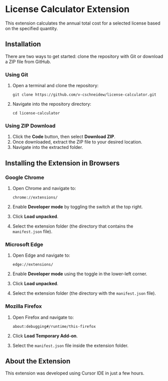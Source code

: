 # License Calculator Extension

This extension calculates the annual total cost for a selected license based on the specified quantity.

## Installation

There are two ways to get started: clone the repository with Git or download a ZIP file from GitHub.

### Using Git

1. Open a terminal and clone the repository:

   `git clone https://github.com/v-cschneidew/license-calculator.git`

2. Navigate into the repository directory:

   `cd license-calculator`

### Using ZIP Download

1. Click the **Code** button, then select **Download ZIP**.
2. Once downloaded, extract the ZIP file to your desired location.
3. Navigate into the extracted folder.

## Installing the Extension in Browsers

### Google Chrome

1. Open Chrome and navigate to:

   `chrome://extensions/`

2. Enable **Developer mode** by toggling the switch at the top right.
3. Click **Load unpacked**.
4. Select the extension folder (the directory that contains the `manifest.json` file).

### Microsoft Edge

1. Open Edge and navigate to:

   `edge://extensions/`

2. Enable **Developer mode** using the toggle in the lower-left corner.
3. Click **Load unpacked**.
4. Select the extension folder (the directory with the `manifest.json` file).

### Mozilla Firefox

1. Open Firefox and navigate to:

   `about:debugging#/runtime/this-firefox`

2. Click **Load Temporary Add-on**.
3. Select the `manifest.json` file inside the extension folder.

## About the Extension

This extension was developed using Cursor IDE in just a few hours.
